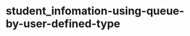 student_infomation-using-queue-by-user-defined-type
===================================================
